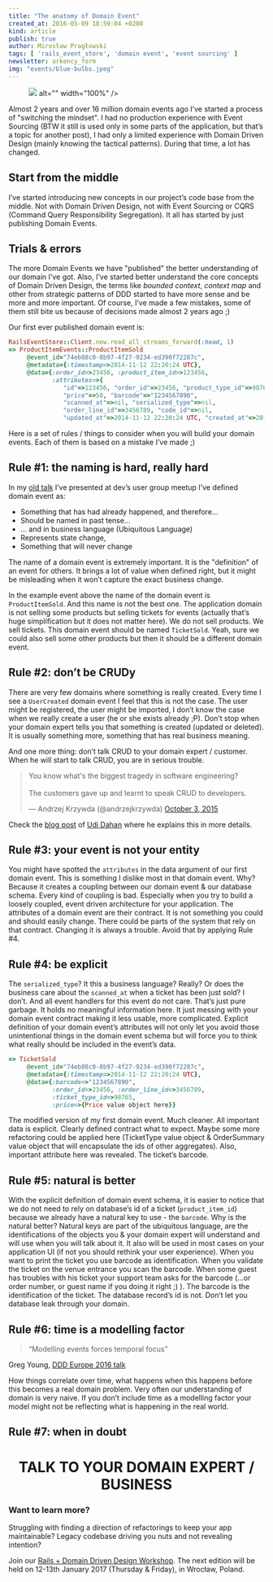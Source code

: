 ```yaml
---
title: "The anatomy of Domain Event"
created_at: 2016-05-09 18:59:04 +0200
kind: article
publish: true
author: Mirosław Pragłowski
tags: [ 'rails_event_store', 'domain event', 'event sourcing' ]
newsletter: arkency_form
img: "events/blue-bulbs.jpeg"
---
```


<p>
  <figure>
    <img src="<%= src_fit("events/blue-bulbs.jpeg") %> alt="" width="100%" />
  </figure>
</p>

Almost 2 years and over 16 million domain events ago I’ve started a process of "switching the mindset". I had no production experience with Event Sourcing (BTW it still is used only in some parts of the application, but that’s a topic for another post), I had only a limited experience with Domain Driven Design (mainly knowing the tactical patterns). During that time, a lot has changed.

<!-- more -->

## Start from the middle
I’ve started introducing new concepts in our project’s code base from the middle. Not with Domain Driven Design, not with Event Sourcing or CQRS (Command Query Responsibility Segregation). It all has started by just publishing Domain Events.

## Trials & errors
The more Domain Events we have "published" the better understanding of our domain I’ve got. Also, I’ve started better understand the core concepts of Domain Driven Design, the terms like _bounded context_, _context map_ and other from strategic patterns of DDD started to have more sense and be more and more important.
Of course, I’ve made a few mistakes, some of them still bite us because of decisions made almost 2 years ago ;)

Our first ever published domain event is:


```ruby
RailsEventStore::Client.new.read_all_streams_forward(:head, 1)
=> ProductItemEvents::ProductItemSold
     @event_id="74eb88c0-8b97-4f27-9234-ed390f72287c",
     @metadata={:timestamp=>2014-11-12 22:20:24 UTC},
     @data={:order_id=>23456, :product_item_id=>123456,
            :attributes=>{
               "id"=>123456, "order_id"=>23456, "product_type_id"=>98765,
               "price"=>50, "barcode"=>"1234567890",
               "scanned_at"=>nil, "serialized_type"=>nil,
               "order_line_id"=>3456789, "code_id"=>nil,
               "updated_at"=>2014-11-12 22:20:24 UTC, "created_at"=>2014-11-12 22:20:24 UTC}}
```

Here is a set of rules / things to consider when you will build your domain events. Each of them is based on a mistake I’ve made ;)

## Rule #1: the naming is hard, really hard

In my [old talk](http://praglowski.com/presentations/cqrses/#/14) I’ve presented at dev’s user group meetup I’ve defined domain event as:

* Something that has had already happened, and therefore…
* Should be named in past tense…
* … and in business language (Ubiquitous Language)
* Represents state change,
* Something that will never change

The name of a domain event is extremely important. It is the "definition" of an event for others. It brings a lot of value when defined right, but it might be misleading when it won’t capture the exact business change.

In the example event above the name of the domain event is `ProductItemSold`. And this name is not the best one. The application domain is not selling some products but selling tickets for events (actually that’s huge simplification but it does not matter here). We do not sell products. We sell tickets. This domain event should be named `TicketSold`. Yeah, sure we could also sell some other products but then it should be a different domain event.

## Rule #2: don’t be CRUDy

There are very few domains where something is really created. Every time I see a `UserCreated` domain event I feel that this is not the case. The user might be registered, the user might be imported, I don’t know the case when we really create a user (he or she exists already ;P). Don’t stop when your domain expert tells you that something is created (updated or deleted). It is usually something more, something that has real business meaning.

And one more thing: don’t talk CRUD to your domain expert / customer. When he will start to talk CRUD, you are in serious trouble.

<blockquote class="twitter-tweet" data-lang="en"><p lang="en" dir="ltd">You know what&#39;s the biggest tragedy in software engineering?<br><br>The customers gave up and learnt to speak CRUD to developers.</p>&mdash; Andrzej Krzywda (@andrzejkrzywda) <a href="https://twitter.com/andrzejkrzywda/status/650272559733321728">October 3, 2015</a></blockquote> <script async src="//platform.twitter.com/widgets.js" charset="utf-8"></script>

Check the [blog post](http://udidahan.com/2009/06/29/dont-create-aggregate-roots/) of [Udi Dahan](https://twitter.com/udidahan) where he explains this in more details.

## Rule #3: your event is not your entity

You might have spotted the `attributes` in the data argument of our first domain event. This is something I dislike most in that domain event. Why? Because it creates a coupling between our domain event & our database schema. Every kind of coupling is bad. Especially when you try to build a loosely coupled, event driven architecture for your application. The attributes of a domain event are their contract. It is not something you could and should easily change. There could be parts of the
system that rely on that contract. Changing it is always a trouble. Avoid that by applying Rule #4.

## Rule #4: be explicit

The `serialized_type`? It this a business language? Really? Or does the business care about the `scanned_at` when a ticket has been just sold? I don’t. And all event handlers for this event do not care. That’s just pure garbage. It holds no meaningful information here. It just messing with your domain event contract making it less usable, more complicated.
Explicit definition of your domain event’s attributes will not only let you avoid those unintentional things in the domain event schema but will force you to think what really should be included in the event’s data.

```ruby
=> TicketSold
     @event_id="74eb88c0-8b97-4f27-9234-ed390f72287c",
     @metadata={:timestamp=>2014-11-12 22:20:24 UTC},
     @data={:barcode=>"1234567890",
            :order_id=>23456, :order_line_id=>3456789,
            :ticket_type_id=>98765,
            :price=>{Price value object here}}
```

The modified version of my first domain event. Much cleaner. All important data is explicit. Clearly defined contract what to expect. Maybe some more refactoring could be applied here (TicketType value object & OrderSummary value object that will encapsulate the ids of other aggregates).
Also, important attribute here was revealed. The ticket’s barcode.

## Rule #5: natural is better

With the explicit definition of domain event schema, it is easier to notice that we do not need to rely on database’s id of a ticket (`product_item_id`) because we already have a natural key to use - the `barcode`. Why is the natural better?
Natural keys are part of the ubiquitous language, are the identifications of the objects you & your domain expert will understand and will use when you will talk about it. It also will be used in most cases on your application UI (if not you should rethink your user experience). When you want to print the ticket you use barcode as identification. When you validate the ticket on the venue entrance you scan the barcode. When some guest has troubles with his ticket your support team asks for the
barcode (…or order number, or guest name if you doing it right ;) ). The barcode is the identification of the ticket. The database record’s id is not. Don’t let you database leak through your domain.

## Rule #6: time is a modelling factor

> “Modelling events forces temporal focus”

<p class="quote-by">Greg Young, <a href="http://youtube.com/watch?v=LDW0QWie21s">DDD Europe 2016 talk</a></p>

How things correlate over time, what happens when this happens before this becomes a real domain problem. Very often our understanding of domain is very naive. If you don’t include time as a modelling factor your model might not be reflecting what is happening in the real world.

## Rule #7: when in doubt

# <center>TALK TO YOUR DOMAIN EXPERT / BUSINESS</center>



### Want to learn more?

Struggling with finding a direction of refactorings to keep your app maintainable? Legacy codebase driving you nuts and not revealing intention?

Join our [Rails + Domain Driven Design Workshop](http://blog.arkency.com/ddd-training/).
The next edition will be held on 12-13th January 2017 (Thursday & Friday), in Wrocław, Poland.

